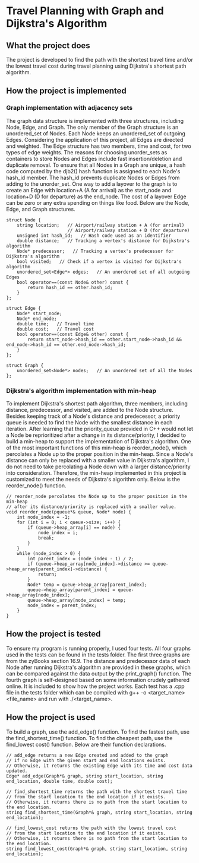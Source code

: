 # Travel Planning with Graph and Dijkstra's Algorithm
## What the project does
The project is developed to find the path with the shortest travel time and/or the lowest travel cost during travel planning using Dijkstra's shortest path algorithm.
## How the project is implemented
### Graph implementation with adjacency sets
The graph data structure is implemented with three structures, including Node, Edge, and Graph. The only member of the Graph structure is an unordered_set of Nodes. Each Node keeps an unordered_set of outgoing Edges. Considering the application of this project, all Edges are directed and weighted. The Edge structure has two members, time and cost, for two types of edge weights. The reasons for choosing unorder_sets as containers to store Nodes and Edges include fast insertion/deletion and duplicate removal. To ensure that all Nodes in a Graph are unique, a hash code computed by the djb2() hash function is assigned to each Node's hash_id member. The hash_id prevents duplicate Nodes or Edges from adding to the unorder_set. One way to add a layover to the graph is to create an Edge with location+A (A for arrival) as the start_node and location+D (D for departure) as the end_node. The cost of a layover Edge can be zero or any extra spending on things like food. Below are the Node, Edge, and Graph structures.
```
struct Node {
    string location;   // Airport/railway station + A (for arrival)
                       // Airport/railway station + D (for departure)
    unsigned int hash_id;   // Hash code used as an identifier
    double distance;   // Tracking a vertex's distance for Dijkstra's algorithm
    Node* predecessor;   // Tracking a vertex's predecessor for Dijkstra's algorithm
    bool visited;   // Check if a vertex is visited for Dijkstra's algorithm
    unordered_set<Edge*> edges;   // An unordered set of all outgoing Edges
    bool operator==(const Node& other) const {
        return hash_id == other.hash_id;
    }
};
```
```
struct Edge {
    Node* start_node;
    Node* end_node;
    double time;   // Travel time
    double cost;   // Travel cost
    bool operator==(const Edge& other) const {
        return start_node->hash_id == other.start_node->hash_id && end_node->hash_id == other.end_node->hash_id;
    }
};
```
```
struct Graph {
    unordered_set<Node*> nodes;   // An unordered set of all the Nodes
};
```
### Dijkstra's algorithm implementation with min-heap
To implement Dijkstra's shortest path algorithm, three members, including distance, predecessor, and visited, are added to the Node structure. Besides keeping track of a Node's distance and predecessor, a priority queue is needed to find the Node with the smallest distance in each iteration. After learning that the priority_queue provided in C++ would not let a Node be reprioritized after a change in its distance/priority, I decided to build a min-heap to support the implementation of Dijkstra's algorithm. One of the most important functions of this min-heap is reorder_node(), which percolates a Node up to the proper position in the min-heap. Since a Node's distance can only be replaced with a smaller value in Dijkstra's algorithm, I do not need to take percolating a Node down with a larger distance/priority into consideration. Therefore, the min-heap implemented in this project is customized to meet the needs of Dijkstra's algorithm only. Below is the reorder_node() function.
```
// reorder_node percolates the Node up to the proper position in the min-heap 
// after its distance/priority is replaced with a smaller value.
void reorder_node(pqueue*& queue, Node* node) {
    int node_index = -1;
    for (int i = 0; i < queue->size; i++) {
        if (queue->heap_array[i] == node) {
            node_index = i;
            break;
        }
    }
    while (node_index > 0) {
        int parent_index = (node_index - 1) / 2;
        if (queue->heap_array[node_index]->distance >= queue->heap_array[parent_index]->distance) {
            return;
        }
        Node* temp = queue->heap_array[parent_index];
        queue->heap_array[parent_index] = queue->heap_array[node_index];
        queue->heap_array[node_index] = temp;
        node_index = parent_index;
    }
}
```
## How the project is tested
To ensure my program is running properly, I used four tests. All four graphs used in the tests can be found in the tests folder. The first three graphs are from the zyBooks section 16.9. The distance and predecessor data of each Node after running Dijkstra's algorithm are provided in these graphs, which can be compared against the data output by the print_graph() function. The fourth graph is self-designed based on some information crudely gathered online. It is included to show how the project works. Each test has a .cpp file in the tests folder which can be compiled with g++ -o <target_name> <file_name> and run with ./<target_name>.
## How the project is used
To build a graph, use the add_edge() function.
To find the fastest path, use the find_shortest_time() function.
To find the cheapest path, use the find_lowest cost() function.
Below are their function declarations.
```
// add_edge returns a new Edge created and added to the graph 
// if no Edge with the given start and end locations exists.
// Otherwise, it returns the existing Edge with its time and cost data updated.
Edge* add_edge(Graph*& graph, string start_location, string end_location, double time, double cost);

// find_shortest_time returns the path with the shortest travel time 
// from the start location to the end location if it exists.
// Otherwise, it returns there is no path from the start location to the end location.
string find_shortest_time(Graph*& graph, string start_location, string end_location);

// find_lowest_cost returns the path with the lowest travel cost 
// from the start location to the end location if it exists.
// Otherwise, it returns there is no path from the start location to the end location.
string find_lowest_cost(Graph*& graph, string start_location, string end_location);
```